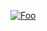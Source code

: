 <a href="https://www.paypal.me/dengtao" rel="nofollow"><img src="https://www.paypalobjects.com/en_US/i/btn/btn_donate_LG.gif" alt="Foo" data-canonical-src="https://www.paypalobjects.com/en_US/i/btn/btn_donate_LG.gif" style="max-width:100%;"></a>
